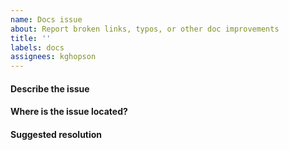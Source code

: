 ```yaml
---
name: Docs issue
about: Report broken links, typos, or other doc improvements
title: ''
labels: docs
assignees: kghopson
---
```


#### Describe the issue

<!-- Be as specific as possible -->

#### Where is the issue located?

<!-- Link to the offending pages and indicate where the problem is -->

#### Suggested resolution

<!-- What can we change to resolve this issue? This field is not needed for typos or broken links -->
